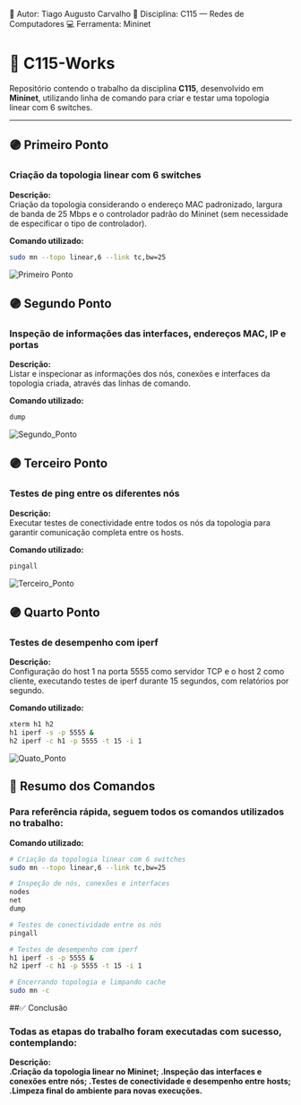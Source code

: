 📘 Autor: Tiago Augusto Carvalho
📆 Disciplina: C115 — Redes de Computadores
💻 Ferramenta: Mininet

# 🧩 C115-Works

Repositório contendo o trabalho da disciplina **C115**, desenvolvido em **Mininet**, utilizando linha de comando para criar e testar uma topologia linear com 6 switches.

---

## 🟣 Primeiro Ponto
### Criação da topologia linear com 6 switches

**Descrição:**  
Criação da topologia considerando o endereço MAC padronizado, largura de banda de 25 Mbps e o controlador padrão do Mininet (sem necessidade de especificar o tipo de controlador).

**Comando utilizado:**
```bash
sudo mn --topo linear,6 --link tc,bw=25
````
![Primeiro Ponto](Primeiro_Ponto.png)


## 🟣 Segundo Ponto
### Inspeção de informações das interfaces, endereços MAC, IP e portas

**Descrição:**  
Listar e inspecionar as informações dos nós, conexões e interfaces da topologia criada, através das linhas de comando.

**Comando utilizado:**
```bash
dump
````
![Segundo_Ponto](Segundo_Ponto.png)


## 🟣 Terceiro Ponto
### Testes de ping entre os diferentes nós

**Descrição:**  
Executar testes de conectividade entre todos os nós da topologia para garantir comunicação completa entre os hosts.

**Comando utilizado:**
```bash
pingall
````
![Terceiro_Ponto](Terceiro_Ponto.png)


## 🟣 Quarto Ponto
### Testes de desempenho com iperf

**Descrição:**  
Configuração do host 1 na porta 5555 como servidor TCP e o host 2 como cliente, executando testes de iperf durante 15 segundos, com relatórios por segundo.

**Comando utilizado:**
```bash
xterm h1 h2
h1 iperf -s -p 5555 &
h2 iperf -c h1 -p 5555 -t 15 -i 1
````
![Quato_Ponto](Quarto_Ponto.png)


## 🧠 Resumo dos Comandos
### Para referência rápida, seguem todos os comandos utilizados no trabalho:

**Comando utilizado:**
```bash
# Criação da topologia linear com 6 switches
sudo mn --topo linear,6 --link tc,bw=25

# Inspeção de nós, conexões e interfaces
nodes
net
dump

# Testes de conectividade entre os nós
pingall

# Testes de desempenho com iperf
h1 iperf -s -p 5555 &
h2 iperf -c h1 -p 5555 -t 15 -i 1

# Encerrando topologia e limpando cache
sudo mn -c
````

##✅ Conclusão
### Todas as etapas do trabalho foram executadas com sucesso, contemplando:

**Descrição:  
.Criação da topologia linear no Mininet;
.Inspeção das interfaces e conexões entre nós;
.Testes de conectividade e desempenho entre hosts;
.Limpeza final do ambiente para novas execuções.**








